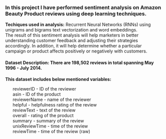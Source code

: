 <h3>In this project I have performed sentiment analysis on Amazon Beauty Product reviews using deep learning techniques.</h3>
<b>Techiques used in analysis:</b> Recurrent Neural Networks (RNNs) using unigrams and bigrams text vectorization and word embeddings.<br>
The result of this sentiment analysis will help marketers in better understanding customer feedback and adjusting their strategies accordingly. In addition, it will help determine whether a particular campaign or product affects positively or negatively with customers.
<h4><b>Dataset Description:</b> There are 198,502 reviews in total spanning May 1996 - July 2014.</h4>
<b>This dataset includes below mentioned variables:</b>
<ol>
reviewerID - ID of the reviewer<br>
asin - ID of the product<br>
reviewerName - name of the reviewer<br>
helpful - helpfulness rating of the review<br>
reviewText - text of the review<br>
overall - rating of the product<br>
summary - summary of the review<br>
unixReviewTime - time of the review<br>
reviewTime - time of the review (raw)<br>
</ol>
